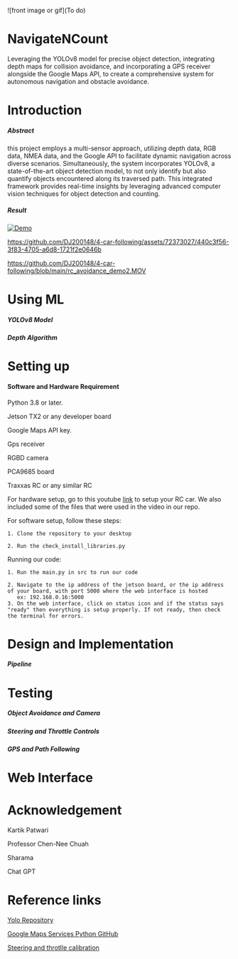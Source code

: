 ![front image or gif](To do)

# NavigateNCount 

Leveraging the YOLOv8 model for precise object detection, integrating depth maps for collision avoidance, and incorporating a GPS receiver alongside the Google Maps API,  to create a comprehensive system for autonomous navigation and obstacle avoidance.

# Introduction 
##### Abstract
this project employs a multi-sensor approach, utilizing depth data, RGB data, NMEA data, and the Google API to facilitate dynamic navigation across diverse scenarios. Simultaneously, the system incorporates YOLOv8, a state-of-the-art object detection model, to not only identify but also quantify objects encountered along its traversed path. This integrated framework provides real-time insights by leveraging advanced computer vision techniques for object detection and counting.


##### Result
[![Demo]()](https://drive.google.com/file/d/1BJGMtsHnUzpo0R-g2AMyS3Ler2OTes1d/view?t=2)


https://github.com/DJ200148/4-car-following/assets/72373027/440c3f56-3f83-4705-a6d8-1721f2e0646b


https://github.com/DJ200148/4-car-following/blob/main/rc_avoidance_demo2.MOV

# Using ML

##### YOLOv8 Model

##### Depth Algorithm

# Setting up
#### Software and Hardware Requirement 
Python 3.8 or later.

Jetson TX2 or any developer board

Google Maps API key.

Gps receiver

RGBD camera

PCA9685 board

Traxxas RC or any similar RC 

For hardware setup, go to this youtube [link](https://www.youtube.com/playlist?list=PLXYLzZ3XzIbi3djynrdC1ofn-54WpIFbN) to setup your RC car. We also included some of the files that were used in the video in our repo.

For software setup, follow these steps:

    1. Clone the repository to your desktop

    2. Run the check_install_libraries.py

Running our code:

    1. Run the main.py in src to run our code

    2. Navigate to the ip address of the jetson board, or the ip address of your board, with port 5000 where the web interface is hosted
       ex: 192.168.0.16:5000 
    3. On the web interface, click on status icon and if the status says "ready" then everything is setup properly. If not ready, then check the terminal for errors. 

# Design and Implementation

##### Pipeline

##### 
# Testing

##### Object Avoidance and Camera

##### Steering and Throttle Controls

##### GPS and Path Following

# Web Interface 



# Acknowledgement
Kartik Patwari

Professor Chen-Nee Chuah

Sharama

Chat GPT


# Reference links
[Yolo Repository](https://github.com/ultralytics/ultralytics)

[Google Maps Services Python GitHub](https://github.com/googlemaps/google-maps-services-python.git)

[Steering and throtlle calibration](https://github.com/jetsonhacks/jetsonRACECAR)
